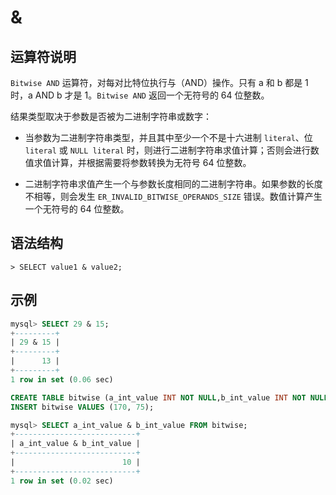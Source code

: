 # **&**

## **运算符说明**

`Bitwise AND` 运算符，对每对比特位执行与（AND）操作。只有 a 和 b 都是 1 时，a AND b 才是 1。`Bitwise AND` 返回一个无符号的 64 位整数。

结果类型取决于参数是否被为二进制字符串或数字：

- 当参数为二进制字符串类型，并且其中至少一个不是十六进制 `literal`、位 `literal` 或 `NULL literal` 时，则进行二进制字符串求值计算；否则会进行数值求值计算，并根据需要将参数转换为无符号 64 位整数。

- 二进制字符串求值产生一个与参数长度相同的二进制字符串。如果参数的长度不相等，则会发生 `ER_INVALID_BITWISE_OPERANDS_SIZE` 错误。数值计算产生一个无符号的 64 位整数。

## **语法结构**

```
> SELECT value1 & value2;
```

## **示例**

```sql
mysql> SELECT 29 & 15;
+---------+
| 29 & 15 |
+---------+
|      13 |
+---------+
1 row in set (0.06 sec)

CREATE TABLE bitwise (a_int_value INT NOT NULL,b_int_value INT NOT NULL);
INSERT bitwise VALUES (170, 75);  

mysql> SELECT a_int_value & b_int_value FROM bitwise;  
+---------------------------+
| a_int_value & b_int_value |
+---------------------------+
|                        10 |
+---------------------------+
1 row in set (0.02 sec)
```
